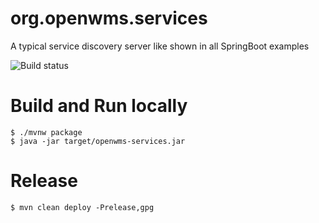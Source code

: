 # org.openwms.services
A typical service discovery server like shown in all SpringBoot examples

![Build status][ci-image]

# Build and Run locally

```
$ ./mvnw package
$ java -jar target/openwms-services.jar 
```

# Release

```
$ mvn clean deploy -Prelease,gpg
```

[ci-image]: https://img.shields.io/jenkins/s/http/openwms.mooo.com:8080/view/All/job/Spring%20Labs/job/org.openwms.services.svg
